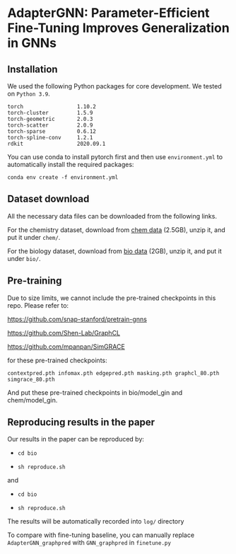 # AdapterGNN: Parameter-Efficient Fine-Tuning Improves Generalization in GNNs


## Installation
We used the following Python packages for core development. We tested on `Python 3.9`.
```
torch                 1.10.2
torch-cluster         1.5.9
torch-geometric       2.0.3
torch-scatter         2.0.9
torch-sparse          0.6.12
torch-spline-conv     1.2.1
rdkit                 2020.09.1
```

You can use conda to install pytorch first and then use `environment.yml` to automatically install the required packages:
```
conda env create -f environment.yml
```

## Dataset download
All the necessary data files can be downloaded from the following links.

For the chemistry dataset, download from [chem data](https://snap.stanford.edu/gnn-pretrain/data/chem_dataset.zip) (2.5GB), unzip it, and put it under `chem/`.

For the biology dataset, download from [bio data](https://snap.stanford.edu/gnn-pretrain/data/bio_dataset.zip) (2GB), unzip it, and put it under `bio/`.

## Pre-training

Due to size limits, we cannot include the pre-trained checkpoints in this repo. Please refer to:

https://github.com/snap-stanford/pretrain-gnns

https://github.com/Shen-Lab/GraphCL

https://github.com/mpanpan/SimGRACE

for these pre-trained checkpoints: 

```contextpred.pth infomax.pth edgepred.pth masking.pth graphcl_80.pth simgrace_80.pth```

And put these pre-trained checkpoints in bio/model_gin and chem/model_gin.

## Reproducing results in the paper
Our results in the paper can be reproduced by:

- `cd bio`
  
- `sh reproduce.sh`

and 

- `cd bio`
  
- `sh reproduce.sh`

The results will be automatically recorded into `log/` directory 

To compare with fine-tuning baseline, you can manually replace `AdapterGNN_graphpred` with `GNN_graphpred` in `finetune.py`
